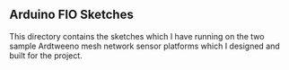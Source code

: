## Arduino FIO Sketches
This directory contains the sketches which I have running on the two sample Ardtweeno mesh network
sensor platforms which I designed and built for the project.

